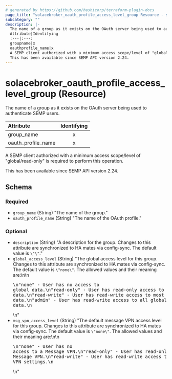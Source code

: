 ```yaml
---
# generated by https://github.com/hashicorp/terraform-plugin-docs
page_title: "solacebroker_oauth_profile_access_level_group Resource - solacebroker"
subcategory: ""
description: |-
  The name of a group as it exists on the OAuth server being used to authenticate SEMP users.
  Attribute|Identifying
  :---|:---:
  groupname|x
  oauthprofile_name|x
  A SEMP client authorized with a minimum access scope/level of "global/read-only" is required to perform this operation.
  This has been available since SEMP API version 2.24.
---
```


# solacebroker_oauth_profile_access_level_group (Resource)

The name of a group as it exists on the OAuth server being used to authenticate SEMP users.


Attribute|Identifying
:---|:---:
group_name|x
oauth_profile_name|x



A SEMP client authorized with a minimum access scope/level of "global/read-only" is required to perform this operation.

This has been available since SEMP API version 2.24.



<!-- schema generated by tfplugindocs -->
## Schema

### Required

- `group_name` (String) "The name of the group."
- `oauth_profile_name` (String) "The name of the OAuth profile."

### Optional

- `description` (String) "A description for the group. Changes to this attribute are synchronized to HA mates via config-sync. The default value is `\"\"`."
- `global_access_level` (String) "The global access level for this group. Changes to this attribute are synchronized to HA mates via config-sync. The default value is `\"none\"`. The allowed values and their meaning are:\n\n<pre>\n\"none\" - User has no access to global data.\n\"read-only\" - User has read-only access to global data.\n\"read-write\" - User has read-write access to most global data.\n\"admin\" - User has read-write access to all global data.\n</pre>\n"
- `msg_vpn_access_level` (String) "The default message VPN access level for this group. Changes to this attribute are synchronized to HA mates via config-sync. The default value is `\"none\"`. The allowed values and their meaning are:\n\n<pre>\n\"none\" - User has no access to a Message VPN.\n\"read-only\" - User has read-only access to a Message VPN.\n\"read-write\" - User has read-write access to most Message VPN settings.\n</pre>\n"
